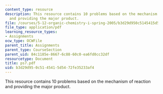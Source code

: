 ```yaml
---
content_type: resource
description: This resource contains 10 problems based on the mechanism of reaction
  and providing the major product.
file: /courses/5-12-organic-chemistry-i-spring-2005/b3d29d950c5145415d5472fe35233af4_ps7.pdf
file_type: application/pdf
learning_resource_types:
- Assignments
ocw_type: OCWFile
parent_title: Assignments
parent_type: CourseSection
parent_uid: 84c1185e-8667-6c88-60c0-ea6fd0cc32df
resourcetype: Document
title: ps7.pdf
uid: b3d29d95-0c51-4541-5d54-72fe35233af4
---
```

This resource contains 10 problems based on the mechanism of reaction and providing the major product.

